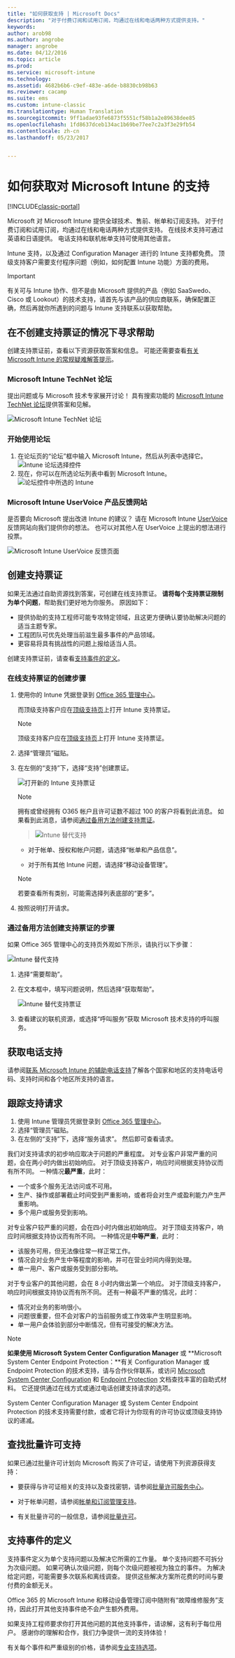 ```yaml
---
title: "如何获取支持 | Microsoft Docs"
description: "对于付费订阅和试用订阅，均通过在线和电话两种方式提供支持。"
keywords: 
author: arob98
ms.author: angrobe
manager: angrobe
ms.date: 04/12/2016
ms.topic: article
ms.prod: 
ms.service: microsoft-intune
ms.technology: 
ms.assetid: 4682b6b6-c9ef-483e-a6de-b8830cb98b63
ms.reviewer: cacamp
ms.suite: ems
ms.custom: intune-classic
ms.translationtype: Human Translation
ms.sourcegitcommit: 9ff1adae93fe6873f5551cf58b1a2e89638dee85
ms.openlocfilehash: 1fd8637dceb134ac1b69be77ee7c2a3f3e29fb54
ms.contentlocale: zh-cn
ms.lasthandoff: 05/23/2017


---
```


# <a name="how-to-get-support-for-microsoft-intune"></a>如何获取对 Microsoft Intune 的支持

[!INCLUDE[classic-portal](../includes/classic-portal.md)]

Microsoft 对 Microsoft Intune 提供全球技术、售前、帐单和订阅支持。 对于付费订阅和试用订阅，均通过在线和电话两种方式提供支持。 在线技术支持可通过英语和日语提供。 电话支持和联机帐单支持可使用其他语言。

Intune 支持，以及通过 Configuration Manager 进行的 Intune 支持都免费。 顶级支持客户需要支付程序问题（例如，如何配置 Intune 功能）方面的费用。

>[!IMPORTANT]
> 有关可与 Intune 协作、但不是由 Microsoft 提供的产品（例如 SaaSwedo、Cisco 或 Lookout）的技术支持，请首先与该产品的供应商联系，确保配置正确，然后再就你所遇到的问题与 Intune 支持联系以获取帮助。

## <a name="find-help-without-opening-a-support-ticket"></a>在不创建支持票证的情况下寻求帮助

创建支持票证前，查看以下资源获取答案和信息。 可能还需要查看[有关 Microsoft Intune 的常规疑难解答提示](/intune-classic/troubleshoot/general-troubleshooting-tips-for-microsoft-intune)。

### <a name="microsoft-intune-technet-forums"></a>Microsoft Intune TechNet 论坛

提出问题或与 Microsoft 技术专家展开讨论！ 具有搜索功能的 [Microsoft Intune TechNet 论坛](https://social.technet.microsoft.com/Forums/home)提供答案和见解。

![Microsoft Intune TechNet 论坛](./media/technet-forum-for-support.png)

### <a name="get-started-with-the-forum"></a>开始使用论坛

1. 在论坛页的“论坛”框中输入 Microsoft Intune，然后从列表中选择它。<br>
![Intune 论坛选择控件](./media/forum-select-intune.png)
2. 现在，你可以在所选论坛列表中看到 Microsoft Intune。<br>
![论坛控件中所选的 Intune](./media/forum-selected-intune.png)

### <a name="microsoft-intune-uservoice-product-feedback-site"></a>Microsoft Intune UserVoice 产品反馈网站

是否要向 Microsoft 提出改进 Intune 的建议？ 请在 Microsoft Intune [UserVoice](https://microsoftintune.uservoice.com/forums/291681-ideas) 反馈网站向我们提供你的想法。 也可以对其他人在 UserVoice 上提出的想法进行投票。

![Microsoft Intune UserVoice 反馈页面](./media/intune-uservoice-feedback-page.png)

## <a name="create-a-support-ticket"></a>创建支持票证

如果无法通过自助资源找到答案，可创建在线支持票证。 **请将每个支持票证限制为单个问题**，帮助我们更好地为你服务。 原因如下：

- 提供协助的支持工程师可能专攻特定领域，且这更方便确认要协助解决问题的适当主题专家。
- 工程团队可优先处理当前滋生最多事件的产品领域。
- 更容易将具有挑战性的问题上报给适当人员。

创建支持票证前，请查看[支持事件的定义](#definition-of-a-support-incident)。

### <a name="steps-to-create-an-online-support-ticket"></a>在线支持票证的创建步骤

1.  使用你的 Intune 凭据登录到 [Office 365 管理中心](https://portal.office.com)。

    而顶级支持客户应在[顶级支持页](https://support.microsoft.com/premier/contacts)上打开 Intune 支持票证。

    >[!NOTE]
    >
    >顶级支持客户应在[顶级支持页](https://support.microsoft.com/premier/contacts)上打开 Intune 支持票证。

2.  选择“管理员”磁贴。
3.  在左侧的“支持”下，选择“支持”创建票证。

    ![打开新的 Intune 支持票证](../media/support-open-ticket.png)

    >[!NOTE]
    >  拥有或曾经拥有 O365 帐户且许可证数不超过 100 的客户将看到此消息。 如果看到此消息，请参阅[通过备用方法创建支持票证](#create-a-support-ticket-with-alternate-methods)。

    > ![Intune 替代支持](../media/alternate-support-ui.png)

    -   对于帐单、授权和帐户问题，请选择“帐单和产品信息”。

    -   对于所有其他 Intune 问题，请选择“移动设备管理”。

    > [!NOTE]
    > 若要查看所有类别，可能需选择列表底部的“更多”。

3.  按照说明打开请求。

### <a name="steps-to-create-a-support-ticket-with-alternate-methods"></a>通过备用方法创建支持票证的步骤

如果 Office 365 管理中心的支持页外观如下所示，请执行以下步骤：

![Intune 替代支持](../media/alternate-support-ui.png)


1. 选择“需要帮助”。
2. 在文本框中，填写问题说明，然后选择“获取帮助”。

    ![Intune 替代支持票证](../media/support-need-help.png)

3. 查看建议的联机资源，或选择“呼叫服务”获取 Microsoft 技术支持的呼叫服务。

## <a name="get-phone-support"></a>获取电话支持
请参阅[联系 Microsoft Intune 的辅助电话支持](contact-assisted-phone-support-for-microsoft-intune.md)了解各个国家和地区的支持电话号码、支持时间和各个地区所支持的语言。

## <a name="track-your-support-requests"></a>跟踪支持请求
1.  使用 Intune 管理员凭据登录到 [Office 365 管理中心](https://portal.office.com)。
2.  选择“管理员”磁贴。
3.  在左侧的“支持”下，选择“服务请求”。 然后即可查看请求。

我们对支持请求的初步响应取决于问题的严重程度。 对专业客户非常严重的问题，会在两小时内做出初始响应。 对于顶级支持客户，响应时间根据支持协议而有所不同。 一种情况**最严重**，此时：

- 一个或多个服务无法访问或不可用。
- 生产、操作或部署截止时间受到严重影响，或者将会对生产或盈利能力产生严重影响。
- 多个用户或服务受到影响。

对专业客户较严重的问题，会在四小时内做出初始响应。 对于顶级支持客户，响应时间根据支持协议而有所不同。 一种情况是**中等严重**，此时：

- 该服务可用，但无法像往常一样正常工作。
- 情况会对业务产生中等程度的影响，并可在营业时间内得到处理。
- 单一用户、客户或服务受到部分影响。

对于专业客户的其他问题，会在 8 小时内做出第一个响应。 对于顶级支持客户，响应时间根据支持协议而有所不同。 还有一种最不严重的情况，此时：

- 情况对业务的影响很小。
- 问题很重要，但不会对客户的当前服务或工作效率产生明显影响。
- 单一用户会体验到部分中断情况，但有可接受的解决方法。

> [!NOTE]
> **如果使用 Microsoft System Center Configuration Manager** 或 **Microsoft System Center Endpoint Protection：**有关 Configuration Manager 或 Endpoint Protection 的技术支持，请与合作伙伴联系，或访问 [Microsoft System Center Configuration](https://docs.microsoft.com/sccm/) 和 [Endpoint Protection](https://technet.microsoft.com/library/hh508836.aspx) 文档查找丰富的自助式材料。 它还提供通过在线方式或通过电话创建支持请求的选项。
>
> System Center Configuration Manager 或 System Center Endpoint Protection 的技术支持需要付款，或者它将计为你现有的许可协议或顶级支持协议的递减。

## <a name="find-support-for-volume-licensing"></a>查找批量许可支持
如果已通过批量许可计划向 Microsoft 购买了许可证，请使用下列资源获得支持：

-   要获得与许可证相关的支持以及查找密钥，请参阅[批量许可服务中心](http://go.microsoft.com/fwlink/p/?LinkID=282016)。

-   对于帐单问题，请参阅[帐单和订阅管理支持](http://support.microsoft.com/oas/default.aspx?prid=15371)。

-   有关批量许可的一般信息，请参阅[批量许可](http://go.microsoft.com/fwlink/p/?LinkID=282015)。

## <a name="definition-of-a-support-incident"></a>支持事件的定义

支持事件定义为单个支持问题以及解决它所需的工作量。 单个支持问题不可拆分为次级问题。 如果可确认次级问题，则每个次级问题被视为独立的事件。 为解决给定问题，可能需要多次联系和离线调查。 提供这些解决方案所花费的时间与要付费的金额无关。

Office 365 的 Microsoft Intune 和移动设备管理订阅中随附有“故障维修服务”支持，因此打开其他支持事件绝不会产生额外费用。

如果支持工程师要求你打开其他问题的其他支持事件，请谅解，这有利于每位用户。 感谢你的理解和合作，我们力争提供一流的支持体验！

有关每个事件和严重级别的价格，请参阅[专业支持选项](https://support.microsoft.com/gp/offerprophone)。

